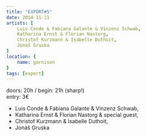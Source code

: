 ```yaml
---
title: "EXPORT#5"
date: 2014-11-11
artists: [
    Luis Conde & Fabiana Galante & Vinzenz Schwab,
    Katharina Ernst & Florian Nastorg,
    Christof Kurzmann & Isabelle Duthoit,
    Jonáš Gruska
]
location: {
    name: garnison
}
tags: [export]
---
```

doors: 20h / begin: 21h (sharp!)  
entry: 3€

- Luis Conde & Fabiana Galante & Vinzenz Schwab,
- Katharina Ernst & Florian Nastorg & special guest,
- Christof Kurzmann & Isabelle Duthoit,
- Jonáš Gruska
